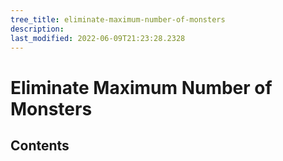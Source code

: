 ```yaml
---
tree_title: eliminate-maximum-number-of-monsters
description: 
last_modified: 2022-06-09T21:23:28.2328
---
```


# Eliminate Maximum Number of Monsters

## Contents
